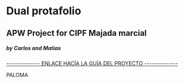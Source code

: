# Dual protafolio

## APW Project for CIPF Majada marcial

##### by Carlos and Matias

[-------------- ENLACE HACÍA LA GUÍA DEL PROYECTO --------------](https://docs.google.com/document/d/12QkHTCZNnpqsF1CxxDRQyflrDWzQElV1iyRObCVPeL8/edit?usp=sharing)

PALOMA
